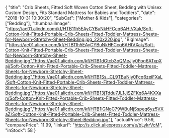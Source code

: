 {
	"title": "Crib Sheets, Fitted Soft Woven Cotton Sheet, Bedding with Unisex Custom Design, Fits Standard Mattress for Babies and Toddlers",
	"date": "2018-10-31 10:30:20",
	"SubCat": ["Mother & Kids"],
	"categories": ["Bedding"],
	"thumbnailImage": "https://ae01.alicdn.com/kf/HTB11h5EAyCYBuNkHFCcq6AHtVXak/Soft-Cotton-Knit-Fitted-Portable-Crib-Sheets-Fitted-Toddler-Mattress-Sheets-for-Newborn-Stretchy-Sheet-Bedding.jpg_220x220.jpg",
	"BigImage": ["https://ae01.alicdn.com/kf/HTB11h5EAyCYBuNkHFCcq6AHtVXak/Soft-Cotton-Knit-Fitted-Portable-Crib-Sheets-Fitted-Toddler-Mattress-Sheets-for-Newborn-Stretchy-Sheet-Bedding.jpg","https://ae01.alicdn.com/kf/HTB1dGtcb3oQMeJjy0Fpq6ATxpXaj/Soft-Cotton-Knit-Fitted-Portable-Crib-Sheets-Fitted-Toddler-Mattress-Sheets-for-Newborn-Stretchy-Sheet-Bedding.jpg","https://ae01.alicdn.com/kf/HTB1Ss._CL9TBuNjy0Fcq6zeiFXaL/Soft-Cotton-Knit-Fitted-Portable-Crib-Sheets-Fitted-Toddler-Mattress-Sheets-for-Newborn-Stretchy-Sheet-Bedding.jpg","https://ae01.alicdn.com/kf/HTB13jTddu7JL1JjSZFKq6A4KXXan/Soft-Cotton-Knit-Fitted-Portable-Crib-Sheets-Fitted-Toddler-Mattress-Sheets-for-Newborn-Stretchy-Sheet-Bedding.jpg","https://ae01.alicdn.com/kf/HTB1lGNoC79WBuNjSspeq6yz5VXaZ/Soft-Cotton-Knit-Fitted-Portable-Crib-Sheets-Fitted-Toddler-Mattress-Sheets-for-Newborn-Stretchy-Sheet-Bedding.jpg"],
	"actualPrice": 9.59,
	"comparePrice": 11.99,
	"linkurl": "http://s.click.aliexpress.com/e/bLykrVcM",
	"inStock": 58
}

